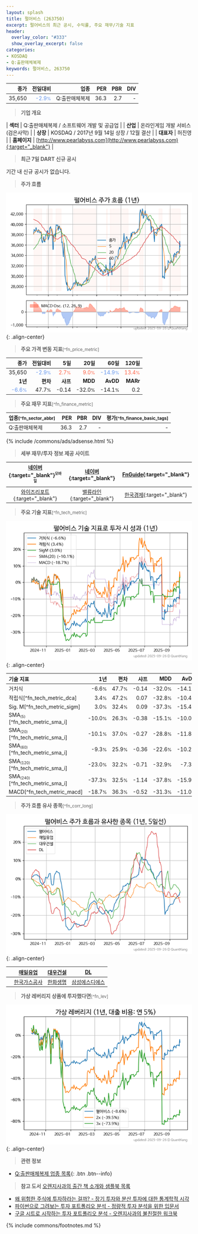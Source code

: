 ```yaml
---
layout: splash
title: 펄어비스 (263750)
excerpt: 펄어비스의 최근 공시, 수익률, 주요 재무/기술 지표
header:
  overlay_color: "#333"
  show_overlay_excerpt: false
categories:
- KOSDAQ
- Q:출판매체복제
keywords: 펄어비스, 263750
---
```


| **종가** | **전일대비** | **업종** | **PER** | **PBR** | **DIV** |
| -------: | -----------: | -------: | ------: | ------: | ------: |
| 35,650 | <span style="color: cornflowerblue">-2.9<small>%</small></span> | Q:출판매체복제 | 36.3 | 2.7 | - |

<!-- more -->


> **기업 개요**<a id="company"></a>

| <span style="white-space:nowrap;">**섹터**</span> | Q:출판매체복제 / 소프트웨어 개발 및 공급업 |
| <span style="white-space:nowrap;">**산업**</span> | 온라인게임 개발 서비스(검은사막) |
| <span style="white-space:nowrap;">**상장**</span> | KOSDAQ / 2017년 9월 14일 상장 / 12월 결산 |
| <span style="white-space:nowrap;">**대표자**</span> | 허진영 |
| <span style="white-space:nowrap;">**홈페이지**</span> | [http://www.pearlabyss.com](http://www.pearlabyss.com){:target="_blank"} |


> **최근 7일 DART 신규 공시**<a id="dart"></a>

기간 내 신규 공시가 없습니다.


> **주가 흐름**<a id="price"></a>

![263750](/stock/images/263750.png){: .align-center}


> **주요 가격 변동 지표**<small>[^fn_price_metric]</small>

| **종가** | **전일대비** | **5일** | **20일** | **60일** | **120일** |
| -------: | -----------: | ------: | -------: | -------: | --------: |
| 35,650 | <span style="color: cornflowerblue">-2.9<small>%</small></span> | <span style="color: tomato">2.7<small>%</small></span> | <span style="color: tomato">9.0<small>%</small></span> | <span style="color: cornflowerblue">-14.9<small>%</small></span> | <span style="color: tomato">13.4<small>%</small></span> |
| **1년** | **편차** | **샤프** | **MDD** | **AvDD** | **MARr** |
| <span style="color: cornflowerblue">-6.6<small>%</small></span> | 47.7<small>%</small> | -0.14 | -32.0<small>%</small> | -14.1<small>%</small> | 0.2 |


> **주요 재무 지표**<small>[^fn_finance_metric]</small>

| **업종**<small>[^fn_sector_abbr]</small> | **PER** | **PBR** | **DIV** | **평가**<small>[^fn_finance_basic_tags]</small> |
| :--------------------------------------- | ------: | ------: | ------: | ----------------------------------------------: |
| Q:출판매체복제 | 36.3 | 2.7 | - | - |



{% include /commons/ads/adsense.html %}

> **세부 재무/투자 정보 제공 사이트**

| [네이버](https://m.stock.naver.com/domestic/stock/263750/finance/summary){:target="_blank"}<sup><small>모바일</small></sup> | [네이버](https://finance.naver.com/item/coinfo.naver?code=263750){:target="_blank"} | [FnGuide](https://comp.fnguide.com/SVO2/ASP/SVD_Invest.asp?gicode=A263750&MenuYn=Y){:target="_blank"} |
| :---: | :---: | :---: |
| [와이즈리포트](https://comp.wisereport.co.kr/company/c1040001.aspx?cmp_cd=263750){:target="_blank"} | [밸류라인](https://www.valueline.co.kr/finance/summary/263750){:target="_blank"} | [한국경제](https://markets.hankyung.com/stock/263750/financial-summary){:target="_blank"} |


> **주요 기술 지표**<small>[^fn_tech_metric]</small>


![263750](/stock/images/263750_tech.png){: .align-center}

| **기술 지표** | **1년** | **편차** | **샤프** | **MDD** | **AvDD** |
| :------------ | ------: | -----------: | -------: | ------: | -------: |
| 거치식 | -6.6<small>%</small> | 47.7<small>%</small> | -0.14 | -32.0<small>%</small> | -14.1<small>%</small> |
| 적립식[^fn_tech_metric_dca] | 3.4<small>%</small> | 47.2<small>%</small> | 0.07 | -32.8<small>%</small> | -10.4<small>%</small> |
| Sig. M[^fn_tech_metric_sigm] | 3.0<small>%</small> | 32.4<small>%</small> | 0.09 | -37.3<small>%</small> | -15.4<small>%</small> |
| SMA<small><sub>(5)</sub></small>[^fn_tech_metric_sma_i] | -10.0<small>%</small> | 26.3<small>%</small> | -0.38 | -15.1<small>%</small> | -10.0<small>%</small> |
| SMA<small><sub>(20)</sub></small>[^fn_tech_metric_sma_i] | -10.1<small>%</small> | 37.0<small>%</small> | -0.27 | -28.8<small>%</small> | -11.8<small>%</small> |
| SMA<small><sub>(60)</sub></small>[^fn_tech_metric_sma_i] | -9.3<small>%</small> | 25.9<small>%</small> | -0.36 | -22.6<small>%</small> | -10.2<small>%</small> |
| SMA<small><sub>(120)</sub></small>[^fn_tech_metric_sma_i] | -23.0<small>%</small> | 32.2<small>%</small> | -0.71 | -32.9<small>%</small> | -7.3<small>%</small> |
| SMA<small><sub>(240)</sub></small>[^fn_tech_metric_sma_i] | -37.3<small>%</small> | 32.5<small>%</small> | -1.14 | -37.8<small>%</small> | -15.9<small>%</small> |
| MACD[^fn_tech_metric_macd] | -18.7<small>%</small> | 36.3<small>%</small> | -0.52 | -31.3<small>%</small> | -11.0<small>%</small> |


> **주가 흐름 유사 종목**<a id="corr"></a><small>[^fn_corr_long]</small>

![263750](/stock/images/263750_corr.png){: .align-center}

|       | [매일유업](/267980/) | [대우건설](/047040/) | [DL](/000210/) |
| :---: | :------------------------------------: | :------------------------------------: | :------------------------------------: |
|       | [한국가스공사](/036460/) | [한화생명](/088350/) | [삼성에스디에스](/018260/) |


> **가상 레버리지 상품에 투자했다면**<a id="2x"></a><small>[^fn_lev]</small>

![263750](/stock/images/263750_2x.png){: .align-center}


> **관련 정보**

- [Q:출판매체복제 업종 목록](/stats/sector/kosdaq_업종_출판매체복제_종목/){: .btn .btn--info}

> **참고 도서** [오렌지사과의 출간 책 소개와 샘플북 목록](https://kongdori.tistory.com/691)

- [왜 위험한 주식에 투자하라는 걸까? - 장기 투자와 분산 투자에 대한 통계학적 시각](https://kongdori.tistory.com/421)
- [파이썬으로 그려보는 투자 포트폴리오 분석  - 정량적 투자 분석을 위한 입문서](https://kongdori.tistory.com/643)
- [구글 시트로 시작하는 투자 포트폴리오 분석 - 오렌지사과의 불친절한 워크북](https://kongdori.tistory.com/449)


{% include commons/footnotes.md %}